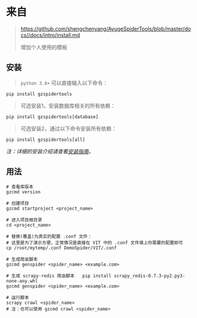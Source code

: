# 来自
> https://github.com/shengchenyang/AyugeSpiderTools/blob/master/docs//docs/intro/install.md
> 
> 增加个人使用的模板

## 安装

> `python 3.8+` 可以直接输入以下命令：

```shell
pip install gzspidertools
```

> 可选安装1，安装数据库相关的所有依赖：

```shell
pip install gzspidertools[database]
```

> 可选安装2，通过以下命令安装所有依赖：

```shell
pip install gzspidertools[all]
```

*注：详细的安装介绍请查看[安装指南](https://ayugespidertools.readthedocs.io/en/latest/intro/install.html)。*

## 用法
```shell
# 查看库版本
gzcmd version

# 创建项目
gzcmd startproject <project_name>

# 进入项目根目录
cd <project_name>

# 替换(覆盖)为真实的配置 .conf 文件：
# 这里是为了演示方便，正常情况是直接在 VIT 中的 .conf 文件填上你需要的配置即可
cp /root/mytemp/.conf DemoSpider/VIT/.conf

# 生成爬虫脚本
gzcmd genspider <spider_name> <example.com>

# 生成 scrapy-redis 爬虫脚本   pip install scrapy_redis-0.7.3-py2.py3-none-any.whl
gzcmd genspider <spider_name> <example.com>

# 运行脚本
scrapy crawl <spider_name>
# 注：也可以使用 gzcmd crawl <spider_name>
```

